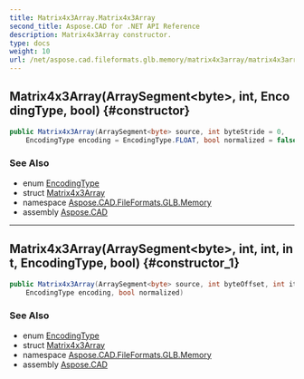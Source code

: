 ```yaml
---
title: Matrix4x3Array.Matrix4x3Array
second_title: Aspose.CAD for .NET API Reference
description: Matrix4x3Array constructor. 
type: docs
weight: 10
url: /net/aspose.cad.fileformats.glb.memory/matrix4x3array/matrix4x3array/
---
```

## Matrix4x3Array(ArraySegment&lt;byte&gt;, int, EncodingType, bool) {#constructor}

```csharp
public Matrix4x3Array(ArraySegment<byte> source, int byteStride = 0, 
    EncodingType encoding = EncodingType.FLOAT, bool normalized = false)
```

### See Also

* enum [EncodingType](../../../aspose.cad.fileformats.glb/encodingtype/)
* struct [Matrix4x3Array](../)
* namespace [Aspose.CAD.FileFormats.GLB.Memory](../../../aspose.cad.fileformats.glb.memory/)
* assembly [Aspose.CAD](../../../)

---

## Matrix4x3Array(ArraySegment&lt;byte&gt;, int, int, int, EncodingType, bool) {#constructor_1}

```csharp
public Matrix4x3Array(ArraySegment<byte> source, int byteOffset, int itemsCount, int byteStride, 
    EncodingType encoding, bool normalized)
```

### See Also

* enum [EncodingType](../../../aspose.cad.fileformats.glb/encodingtype/)
* struct [Matrix4x3Array](../)
* namespace [Aspose.CAD.FileFormats.GLB.Memory](../../../aspose.cad.fileformats.glb.memory/)
* assembly [Aspose.CAD](../../../)


